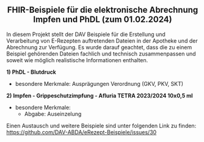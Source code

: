 <h2 align="center">FHIR-Beispiele für die elektronische Abrechnung Impfen und PhDL (zum 01.02.2024)</h2>
In diesem Projekt stellt der DAV Beispiele für die Erstellung und Verarbeitung von E-Rezepten auftretenden Dateien in der Apotheke und der Abrechnung zur Verfügung. 
Es wurde darauf geachtet, dass die zu einem Beispiel gehörenden Dateien fachlich und technisch zusammenpassen und soweit wie möglich realistische Informationen enthalten.<p>

**1) PhDL - Blutdruck**
- besondere Merkmale: Ausprägungen Verordnung (GKV, PKV, SKT)

**2) Impfen - Grippeschutzimpfung - Afluria TETRA 2023/2024 10x0,5 ml**
- besondere Merkmale: 
  - Abgabe: Auseinzelung

Einen Austausch und weitere Beispiele sind unter folgenden Link zu finden:
https://github.com/DAV-ABDA/eRezept-Beispiele/issues/30